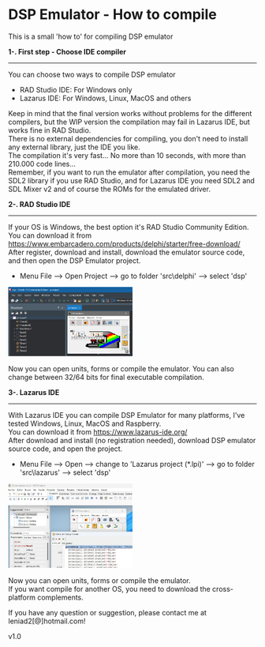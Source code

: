 <h1>DSP Emulator - How to compile</h1>
This is a small 'how to' for compiling DSP emulator


<b>1-. First step - Choose IDE compiler</b>

---

You can choose two ways to compile DSP emulator
- RAD Studio IDE: For Windows only
- Lazarus IDE: For Windows, Linux, MacOS and others

Keep in mind that the final version works without problems for the different compilers, but the WIP version the compilation may fail in Lazarus IDE, but works fine in RAD Studio.<br>
There is no external dependencies for compiling, you don't need to install any external library, just the IDE you like.<br>
The compilation it's very fast... No more than 10 seconds, with more than 210.000 code lines...<br>
Remember, if you want to run the emulator after compilation, you need the SDL2 library if you use RAD Studio, and for Lazarus IDE you need SDL2 and SDL Mixer v2 and of course the ROMs for the emulated driver.

<b>2-. RAD Studio IDE</b>

---

If your OS is Windows, the best option it's RAD Studio Community Edition.<br>
You can download it from https://www.embarcadero.com/products/delphi/starter/free-download/<br>
After register, download and install, download the emulator source code, and then open the DSP Emulator project.<br>
- Menu File --> Open Project --> go to folder 'src\delphi' --> select 'dsp'
<img src="main_project.jpg" width="50%" height="50%">

Now you can open units, forms or compile the emulator. You can also change between 32/64 bits for final executable compilation.

<b>3-. Lazarus IDE</b>

---

With Lazarus IDE you can compile DSP Emulator for many platforms, I've tested Windows, Linux, MacOS and Raspberry.<br>
You can download it from https://www.lazarus-ide.org/<br>
After download and install (no registration needed), download DSP emulator source code, and open the project.
- Menu File --> Open --> change to 'Lazarus project (*.lpi)' --> go to folder 'src\lazarus' --> select 'dsp'

<img src="lazarus_project.jpg" width="50%" height="50%">

Now you can open units, forms or compile the emulator.<br>
If you want compile for another OS, you need to download the cross-platform complements.

If you have any question or suggestion, please contact me at leniad2[@]hotmail.com!

v1.0
